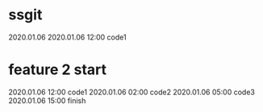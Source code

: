 # ssgit
2020.01.06 
2020.01.06 12:00 code1

# feature 2 start
2020.01.06 12:00 code1
2020.01.06 02:00 code2
2020.01.06 05:00 code3
2020.01.06 15:00 finish

